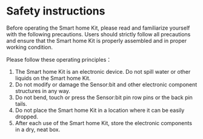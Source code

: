 ﻿# Safety instructions

Before operating the Smart home Kit, please read and familiarize yourself with the following precautions. Users should strictly follow all precautions and ensure that the Smart home Kit is properly assembled and in proper working condition.

Please follow these operating principles：

1. The Smart home Kit is an electronic device. Do not spill water or other liquids on the Smart home Kit.
2. Do not modify or damage the Sensor:bit and other electronic component structures in any way.
3. Do not bend, touch or press the Sensor:bit pin row pins or the back pin tails.
4. Do not place the Smart home Kit in a location where it can be easily dropped.
5. After each use of the Smart home Kit, store the electronic components in a dry, neat box.
